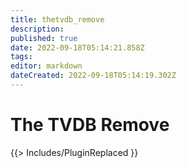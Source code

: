 ```yaml
---
title: thetvdb_remove
description: 
published: true
date: 2022-09-18T05:14:21.858Z
tags: 
editor: markdown
dateCreated: 2022-09-18T05:14:19.302Z
---
```


# The TVDB Remove
{{> Includes/PluginReplaced }}